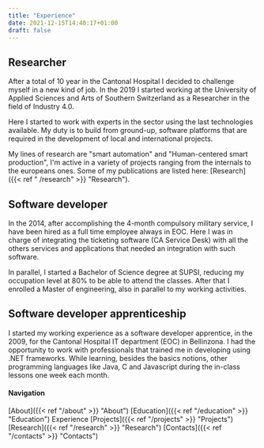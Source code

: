 ```yaml
---
title: "Experience"
date: 2021-12-15T14:40:17+01:00
draft: false
---
```


## Researcher

After a total of 10 year in the Cantonal Hospital I decided to challenge myself in a new kind of job. In the 2019 I
started working at the University of Applied Sciences and Arts of Southern Switzerland as a Researcher in the field of
Industry 4.0.

Here I started to work with experts in the sector using the last technologies available. My duty is to build from
ground-up, software platforms that are required in the development of local and international projects.

My lines of research are "smart automation" and "Human-centered smart production", I'm active in a variety of projects
ranging from the internals to the europeans ones. Some of my publications are listed here: [Research]({{< ref "
/research" >}} "Research").

## Software developer

In the 2014, after accomplishing the 4-month compulsory military service, I have been hired as a full time employee
always in EOC. Here I was in charge of integrating the ticketing software (CA Service Desk) with all the others services
and applications that needed an integration with such software.

In parallel, I started a Bachelor of Science degree at SUPSI, reducing my occupation level at 80% to be able to attend
the classes. After that I enrolled a Master of engineering, also in parallel to my working activities.

## Software developer apprenticeship

I started my working experience as a software developer apprentice, in the 2009, for the Cantonal Hospital IT
department (EOC) in Bellinzona. I had the opportunity to work with professionals that trained me in developing using
.NET frameworks. While learning, besides the basics notions, other programming languages like Java, C and Javascript
during the in-class lessons one week each month.

#### Navigation

[About]({{< ref "/about" >}} "About")
[Education]({{< ref "/education" >}} "Education")
Experience
[Projects]({{< ref "/projects" >}} "Projects")
[Research]({{< ref "/research" >}} "Research")
[Contacts]({{< ref "/contacts" >}} "Contacts")